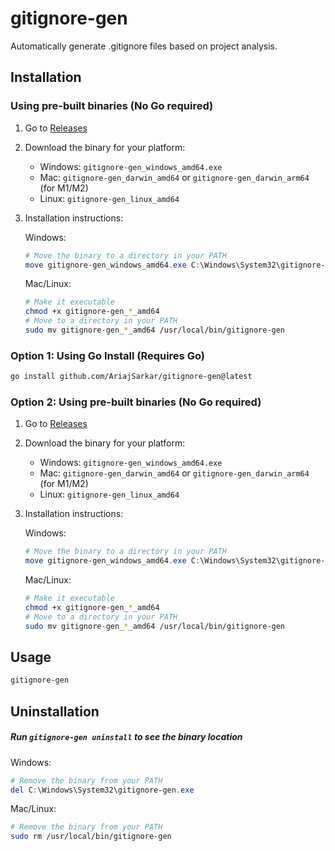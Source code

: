 # gitignore-gen

Automatically generate .gitignore files based on project analysis.

## Installation

### Using pre-built binaries (No Go required)

1. Go to [Releases](https://github.com/AriajSarkar/gitignore-gen/releases)
2. Download the binary for your platform:
   - Windows: `gitignore-gen_windows_amd64.exe`
   - Mac: `gitignore-gen_darwin_amd64` or `gitignore-gen_darwin_arm64` (for M1/M2)
   - Linux: `gitignore-gen_linux_amd64`

3. Installation instructions:
   
   Windows:
   ```powershell
   # Move the binary to a directory in your PATH
   move gitignore-gen_windows_amd64.exe C:\Windows\System32\gitignore-gen.exe
   ```

   Mac/Linux:
   ```bash
   # Make it executable
   chmod +x gitignore-gen_*_amd64
   # Move to a directory in your PATH
   sudo mv gitignore-gen_*_amd64 /usr/local/bin/gitignore-gen
   ```

### Option 1: Using Go Install (Requires Go)
```bash
go install github.com/AriajSarkar/gitignore-gen@latest
```

### Option 2: Using pre-built binaries (No Go required)

1. Go to [Releases](https://github.com/AriajSarkar/gitignore-gen/releases)
2. Download the binary for your platform:
   - Windows: `gitignore-gen_windows_amd64.exe`
   - Mac: `gitignore-gen_darwin_amd64` or `gitignore-gen_darwin_arm64` (for M1/M2)
   - Linux: `gitignore-gen_linux_amd64`

3. Installation instructions:
   
   Windows:
   ```powershell
   # Move the binary to a directory in your PATH
   move gitignore-gen_windows_amd64.exe C:\Windows\System32\gitignore-gen.exe
   ```

   Mac/Linux:
   ```bash
   # Make it executable
   chmod +x gitignore-gen_*_amd64
   # Move to a directory in your PATH
   sudo mv gitignore-gen_*_amd64 /usr/local/bin/gitignore-gen
   ```

## Usage

```bash
gitignore-gen
```

## Uninstallation

##### Run `gitignore-gen uninstall` to see the binary location

Windows:
```powershell
# Remove the binary from your PATH
del C:\Windows\System32\gitignore-gen.exe
```

Mac/Linux:
```bash
# Remove the binary from your PATH
sudo rm /usr/local/bin/gitignore-gen
```
